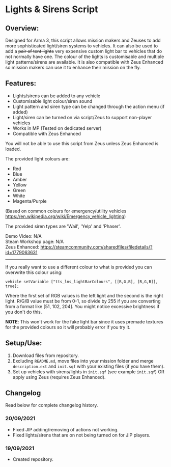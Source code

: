 # Lights & Sirens Script
## Overview:
Designed for Arma 3, this script allows mission makers and Zeuses to add more sophisticated light/siren systems to vehicles. It can also be used to add a ~~pair of tent lights~~ very expensive custom light bar to vehicles that do not normally have one. The colour of the lights is customisable and multiple light patterns/sirens are available. It is also compatible with Zeus Enhanced so mission makers can use it to enhance their mission on the fly.

## Features:
- Lights/sirens can be added to any vehicle
- Customisable light colour/siren sound
- Light pattern and siren type can be changed through the action menu (if added)
- Light/siren can be turned on via script/Zeus to support non-player vehicles
- Works in MP (Tested on dedicated server)
- Compatible with Zeus Enhanced

You will not be able to use this script from Zeus unless Zeus Enhanced is loaded.

The provided light colours are:
- Red
- Blue
- Amber
- Yellow
- Green
- White
- Magenta/Purple  

(Based on common colours for emergency/utility vehicles https://en.wikipedia.org/wiki/Emergency_vehicle_lighting)  

The provided siren types are 'Wail', 'Yelp' and 'Phaser'.

Demo Video: N/A  
Steam Workshop page: N/A  
Zeus Enhanced: https://steamcommunity.com/sharedfiles/filedetails/?id=1779063631  

***

If you really want to use a different colour to what is provided you can overwrite this colour using:
```sqf
vehicle setVariable ["tts_lns_lightBarColours", [[R,G,B], [R,G,B]], true];
```
Where the first set of RGB values is the left light and the second is the right light. R/G/B value must be from 0-1, so divide by 255 if you are converting from a format like [51, 102, 204]. You might notice excessive brightness if you don't do this.

**NOTE**: This won't work for the fake light bar since it uses premade textures for the provided colours so it will probably error if you try it.

## Setup/Use:
1. Download files from repository.
2. Excluding `README.md`, move files into your mission folder and merge `description.ext` and `init.sqf` with your existing files (if you have them).
3. Set up vehicles with sirens/lights in `init.sqf` (see example `init.sqf`) OR apply using Zeus (requires Zeus Enhanced).


## Changelog
Read below for complete changelog history.

### 20/09/2021
- Fixed JIP adding/removing of actions not working.
- Fixed lights/sirens that are on not being turned on for JIP players.

### 19/09/2021
- Created repository.
